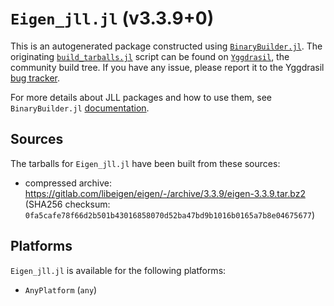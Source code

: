 # `Eigen_jll.jl` (v3.3.9+0)

This is an autogenerated package constructed using [`BinaryBuilder.jl`](https://github.com/JuliaPackaging/BinaryBuilder.jl). The originating [`build_tarballs.jl`](https://github.com/JuliaPackaging/Yggdrasil/blob/cf18ec86aa7c80defe9c4b518508a0e081661f69/E/Eigen/build_tarballs.jl) script can be found on [`Yggdrasil`](https://github.com/JuliaPackaging/Yggdrasil/), the community build tree.  If you have any issue, please report it to the Yggdrasil [bug tracker](https://github.com/JuliaPackaging/Yggdrasil/issues).

For more details about JLL packages and how to use them, see `BinaryBuilder.jl` [documentation](https://juliapackaging.github.io/BinaryBuilder.jl/dev/jll/).

## Sources

The tarballs for `Eigen_jll.jl` have been built from these sources:

* compressed archive: https://gitlab.com/libeigen/eigen/-/archive/3.3.9/eigen-3.3.9.tar.bz2 (SHA256 checksum: `0fa5cafe78f66d2b501b43016858070d52ba47bd9b1016b0165a7b8e04675677`)

## Platforms

`Eigen_jll.jl` is available for the following platforms:

* `AnyPlatform` (`any`)
